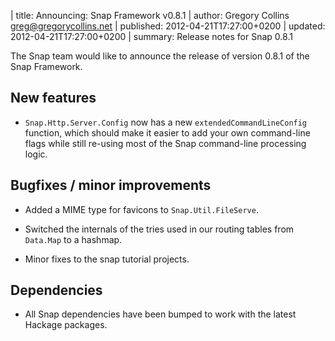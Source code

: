 | title: Announcing: Snap Framework v0.8.1
| author: Gregory Collins <greg@gregorycollins.net>
| published: 2012-04-21T17:27:00+0200
| updated:   2012-04-21T17:27:00+0200
| summary: Release notes for Snap 0.8.1

The Snap team would like to announce the release of version 0.8.1 of the Snap
Framework.

## New features

  - `Snap.Http.Server.Config` now has a new `extendedCommandLineConfig`
    function, which should make it easier to add your own command-line flags
    while still re-using most of the Snap command-line processing logic.


## Bugfixes / minor improvements

  - Added a MIME type for favicons to `Snap.Util.FileServe`.

  - Switched the internals of the tries used in our routing tables from
    `Data.Map` to a hashmap.

  - Minor fixes to the snap tutorial projects.


## Dependencies

  - All Snap dependencies have been bumped to work with the latest Hackage
    packages.
